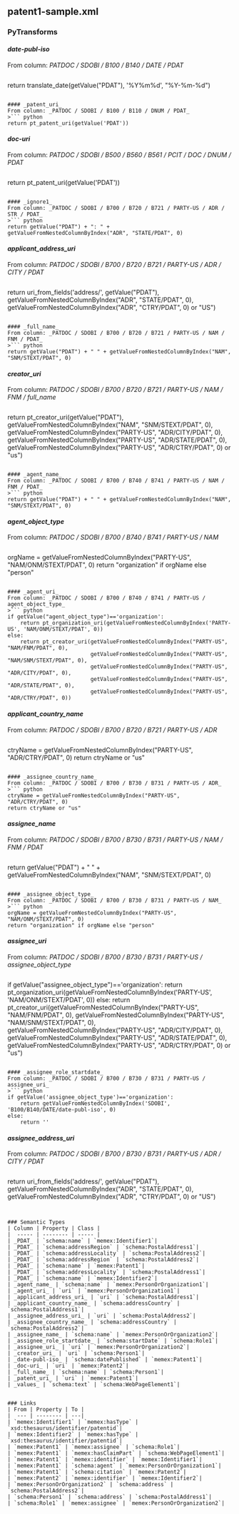 ## patent1-sample.xml

### PyTransforms
#### _date-publ-iso_
From column: _PATDOC / SDOBI / B100 / B140 / DATE / PDAT_
>``` python
return translate_date(getValue("PDAT"), '%Y%m%d', "%Y-%m-%d")
```

#### _patent_uri_
From column: _PATDOC / SDOBI / B100 / B110 / DNUM / PDAT_
>``` python
return pt_patent_uri(getValue('PDAT'))
```

#### _doc-uri_
From column: _PATDOC / SDOBI / B500 / B560 / B561 / PCIT / DOC / DNUM / PDAT_
>``` python
return pt_patent_uri(getValue('PDAT'))
```

#### _ignore1_
From column: _PATDOC / SDOBI / B700 / B720 / B721 / PARTY-US / ADR / STR / PDAT_
>``` python
return getValue("PDAT") + ": " + getValueFromNestedColumnByIndex("ADR", "STATE/PDAT", 0)
```

#### _applicant_address_uri_
From column: _PATDOC / SDOBI / B700 / B720 / B721 / PARTY-US / ADR / CITY / PDAT_
>``` python
return uri_from_fields('address/', getValue("PDAT"), getValueFromNestedColumnByIndex("ADR", "STATE/PDAT", 0), getValueFromNestedColumnByIndex("ADR", "CTRY/PDAT", 0) or "US")
```

#### _full_name_
From column: _PATDOC / SDOBI / B700 / B720 / B721 / PARTY-US / NAM / FNM / PDAT_
>``` python
return getValue("PDAT") + " " + getValueFromNestedColumnByIndex("NAM", "SNM/STEXT/PDAT", 0)
```

#### _creator_uri_
From column: _PATDOC / SDOBI / B700 / B720 / B721 / PARTY-US / NAM / FNM / full_name_
>``` python
return pt_creator_uri(getValue("PDAT"), getValueFromNestedColumnByIndex("NAM", "SNM/STEXT/PDAT", 0), getValueFromNestedColumnByIndex("PARTY-US", "ADR/CITY/PDAT", 0), getValueFromNestedColumnByIndex("PARTY-US", "ADR/STATE/PDAT", 0), getValueFromNestedColumnByIndex("PARTY-US", "ADR/CTRY/PDAT", 0) or "us")
```

#### _agent_name_
From column: _PATDOC / SDOBI / B700 / B740 / B741 / PARTY-US / NAM / FNM / PDAT_
>``` python
return getValue("PDAT") + " " + getValueFromNestedColumnByIndex("NAM", "SNM/STEXT/PDAT", 0)
```

#### _agent_object_type_
From column: _PATDOC / SDOBI / B700 / B740 / B741 / PARTY-US / NAM_
>``` python
orgName = getValueFromNestedColumnByIndex("PARTY-US", "NAM/ONM/STEXT/PDAT", 0)
return "organization" if orgName else "person"
```

#### _agent_uri_
From column: _PATDOC / SDOBI / B700 / B740 / B741 / PARTY-US / agent_object_type_
>``` python
if getValue("agent_object_type")=='organization':
    return pt_organization_uri(getValueFromNestedColumnByIndex('PARTY-US', 'NAM/ONM/STEXT/PDAT', 0))
else:
    return pt_creator_uri(getValueFromNestedColumnByIndex("PARTY-US", "NAM/FNM/PDAT", 0), 
                          getValueFromNestedColumnByIndex("PARTY-US", "NAM/SNM/STEXT/PDAT", 0), 
                          getValueFromNestedColumnByIndex("PARTY-US", "ADR/CITY/PDAT", 0), 
                          getValueFromNestedColumnByIndex("PARTY-US", "ADR/STATE/PDAT", 0), 
                          getValueFromNestedColumnByIndex("PARTY-US", "ADR/CTRY/PDAT", 0))
```

#### _applicant_country_name_
From column: _PATDOC / SDOBI / B700 / B720 / B721 / PARTY-US / ADR_
>``` python
ctryName = getValueFromNestedColumnByIndex("PARTY-US", "ADR/CTRY/PDAT", 0)
return ctryName or "us"
```

#### _assignee_country_name_
From column: _PATDOC / SDOBI / B700 / B730 / B731 / PARTY-US / ADR_
>``` python
ctryName = getValueFromNestedColumnByIndex("PARTY-US", "ADR/CTRY/PDAT", 0)
return ctryName or "us"
```

#### _assignee_name_
From column: _PATDOC / SDOBI / B700 / B730 / B731 / PARTY-US / NAM / FNM / PDAT_
>``` python
return getValue("PDAT") + " " + getValueFromNestedColumnByIndex("NAM", "SNM/STEXT/PDAT", 0)
```

#### _assignee_object_type_
From column: _PATDOC / SDOBI / B700 / B730 / B731 / PARTY-US / NAM_
>``` python
orgName = getValueFromNestedColumnByIndex("PARTY-US", "NAM/ONM/STEXT/PDAT", 0)
return "organization" if orgName else "person"
```

#### _assignee_uri_
From column: _PATDOC / SDOBI / B700 / B730 / B731 / PARTY-US / assignee_object_type_
>``` python
if getValue("assignee_object_type")=='organization':
    return pt_organization_uri(getValueFromNestedColumnByIndex('PARTY-US', 'NAM/ONM/STEXT/PDAT', 0))
else:
    return pt_creator_uri(getValueFromNestedColumnByIndex("PARTY-US", "NAM/FNM/PDAT", 0), 
                          getValueFromNestedColumnByIndex("PARTY-US", "NAM/SNM/STEXT/PDAT", 0), 
                          getValueFromNestedColumnByIndex("PARTY-US", "ADR/CITY/PDAT", 0), 
                          getValueFromNestedColumnByIndex("PARTY-US", "ADR/STATE/PDAT", 0), 
                          getValueFromNestedColumnByIndex("PARTY-US", "ADR/CTRY/PDAT", 0) or "us")
```

#### _assignee_role_startdate_
From column: _PATDOC / SDOBI / B700 / B730 / B731 / PARTY-US / assignee_uri_
>``` python
if getValue('assignee_object_type')=='organization':
    return getValueFromNestedColumnByIndex('SDOBI', 'B100/B140/DATE/date-publ-iso', 0)
else:
    return ''
```

#### _assignee_address_uri_
From column: _PATDOC / SDOBI / B700 / B730 / B731 / PARTY-US / ADR / CITY / PDAT_
>``` python
return uri_from_fields('address/', getValue("PDAT"), getValueFromNestedColumnByIndex("ADR", "STATE/PDAT", 0), getValueFromNestedColumnByIndex("ADR", "CTRY/PDAT", 0) or "US")
```


### Semantic Types
| Column | Property | Class |
|  ----- | -------- | ----- |
| _PDAT_ | `schema:name` | `memex:Identifier1`|
| _PDAT_ | `schema:addressRegion` | `schema:PostalAddress1`|
| _PDAT_ | `schema:addressLocality` | `schema:PostalAddress2`|
| _PDAT_ | `schema:addressRegion` | `schema:PostalAddress2`|
| _PDAT_ | `schema:name` | `memex:Patent1`|
| _PDAT_ | `schema:addressLocality` | `schema:PostalAddress1`|
| _PDAT_ | `schema:name` | `memex:Identifier2`|
| _agent_name_ | `schema:name` | `memex:PersonOrOrganization1`|
| _agent_uri_ | `uri` | `memex:PersonOrOrganization1`|
| _applicant_address_uri_ | `uri` | `schema:PostalAddress1`|
| _applicant_country_name_ | `schema:addressCountry` | `schema:PostalAddress1`|
| _assignee_address_uri_ | `uri` | `schema:PostalAddress2`|
| _assignee_country_name_ | `schema:addressCountry` | `schema:PostalAddress2`|
| _assignee_name_ | `schema:name` | `memex:PersonOrOrganization2`|
| _assignee_role_startdate_ | `schema:startDate` | `schema:Role1`|
| _assignee_uri_ | `uri` | `memex:PersonOrOrganization2`|
| _creator_uri_ | `uri` | `schema:Person1`|
| _date-publ-iso_ | `schema:datePublished` | `memex:Patent1`|
| _doc-uri_ | `uri` | `memex:Patent2`|
| _full_name_ | `schema:name` | `schema:Person1`|
| _patent_uri_ | `uri` | `memex:Patent1`|
| _values_ | `schema:text` | `schema:WebPageElement1`|


### Links
| From | Property | To |
|  --- | -------- | ---|
| `memex:Identifier1` | `memex:hasType` | `xsd:thesaurus/identifier/patentid`|
| `memex:Identifier2` | `memex:hasType` | `xsd:thesaurus/identifier/patentid`|
| `memex:Patent1` | `memex:assignee` | `schema:Role1`|
| `memex:Patent1` | `memex:hasClaimPart` | `schema:WebPageElement1`|
| `memex:Patent1` | `memex:identifier` | `memex:Identifier1`|
| `memex:Patent1` | `schema:agent` | `memex:PersonOrOrganization1`|
| `memex:Patent1` | `schema:citation` | `memex:Patent2`|
| `memex:Patent2` | `memex:identifier` | `memex:Identifier2`|
| `memex:PersonOrOrganization2` | `schema:address` | `schema:PostalAddress2`|
| `schema:Person1` | `schema:address` | `schema:PostalAddress1`|
| `schema:Role1` | `memex:assignee` | `memex:PersonOrOrganization2`|
